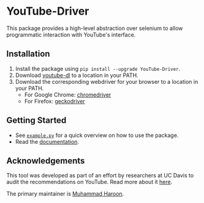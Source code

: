 # YouTube-Driver
This package provides a high-level abstraction over selenium to allow programmatic interaction with YouTube's interface.

## Installation
1. Install the package using `pip install --upgrade YouTube-Driver`.
2. Download [youtube-dl](https://youtube-dl.org/) to a location in your PATH.
3. Download the corresponding webdriver for your browser to a location in your PATH.
    - For Google Chrome: [chromedriver](https://chromedriver.chromium.org/downloads)
    - For Firefox: [geckodriver](https://github.com/mozilla/geckodriver/releases)

## Getting Started
- See [`example.py`](https://github.com/ucdavis-noyce/YouTube-Driver/blob/main/src/ytdriver/example.py) for a quick overview on how to use the package.
- Read the [documentation](https://ucdavis-noyce.github.io/YouTube-Driver/ytdriver).

## Acknowledgements
This tool was developed as part of an effort by researchers at UC Davis to audit the recommendations on YouTube. Read more about it [here](https://youtubeaudit.com).

The primary maintainer is [Muhammad Haroon](https://github.com/haroon96).
